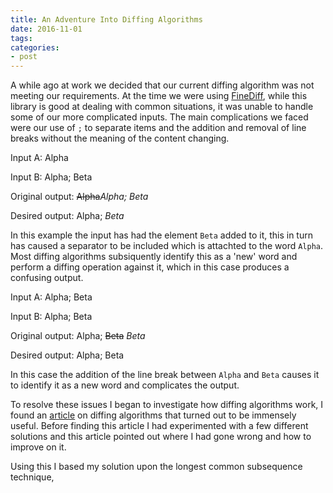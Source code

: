 ```yaml
---
title: An Adventure Into Diffing Algorithms
date: 2016-11-01
tags:
categories:
- post
---
```

A while ago at work we decided that our current diffing algorithm was not
meeting our requirements. At the time we were using
[FineDiff](http://www.raymondhill.net/finediff/viewdiff-ex.php), while this
library is good at dealing with common situations, it was unable to handle
some of our more complicated inputs. The main complications we faced were
our use of `;` to separate items and the addition and removal of line breaks
without the meaning of the content changing.
<!--- more --->
Input A:
Alpha

Input B:
Alpha; Beta

Original output:
~~Alpha~~_Alpha; Beta_

Desired output:
Alpha; _Beta_

In this example the input has had the element `Beta` added to it, this in
turn has caused a separator to be included which is attachted to the word
`Alpha`. Most diffing algorithms subsiquently identify this as a 'new' word
and perform a diffing operation against it, which in this case produces a
confusing output.

Input A:
Alpha; Beta

Input B:
Alpha;
Beta

Original output:
Alpha; ~~Beta~~
_Beta_

Desired output:
Alpha;
Beta

In this case the addition of the line break between `Alpha` and `Beta`
causes it to identify it as a new word and complicates the output.

To resolve these issues I began to investigate how diffing algorithms work,
I found an [article](https://epxx.co/artigos/diff_en.html) on diffing
algorithms that turned out to be immensely useful. Before finding this
article I had experimented with a few different solutions and this article
pointed out where I had gone wrong and how to improve on it.

Using this I based my solution upon the longest common subsequence technique,